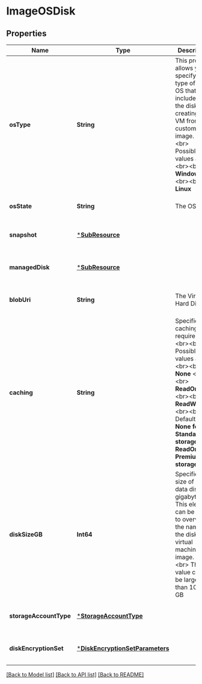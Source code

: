 # ImageOSDisk


## Properties
Name | Type | Description | Notes
------------ | ------------- | ------------- | -------------
**osType** | **String** | This property allows you to specify the type of the OS that is included in the disk if creating a VM from a custom image. &lt;br&gt;&lt;br&gt; Possible values are: &lt;br&gt;&lt;br&gt; **Windows** &lt;br&gt;&lt;br&gt; **Linux** | [default to nothing]
**osState** | **String** | The OS State. | [default to nothing]
**snapshot** | [***SubResource**](SubResource.md) |  | [optional] [default to nothing]
**managedDisk** | [***SubResource**](SubResource.md) |  | [optional] [default to nothing]
**blobUri** | **String** | The Virtual Hard Disk. | [optional] [default to nothing]
**caching** | **String** | Specifies the caching requirements. &lt;br&gt;&lt;br&gt; Possible values are: &lt;br&gt;&lt;br&gt; **None** &lt;br&gt;&lt;br&gt; **ReadOnly** &lt;br&gt;&lt;br&gt; **ReadWrite** &lt;br&gt;&lt;br&gt; Default: **None for Standard storage. ReadOnly for Premium storage** | [optional] [default to nothing]
**diskSizeGB** | **Int64** | Specifies the size of empty data disks in gigabytes. This element can be used to overwrite the name of the disk in a virtual machine image. &lt;br&gt;&lt;br&gt; This value cannot be larger than 1023 GB | [optional] [default to nothing]
**storageAccountType** | [***StorageAccountType**](StorageAccountType.md) |  | [optional] [default to nothing]
**diskEncryptionSet** | [***DiskEncryptionSetParameters**](DiskEncryptionSetParameters.md) |  | [optional] [default to nothing]


[[Back to Model list]](../README.md#models) [[Back to API list]](../README.md#api-endpoints) [[Back to README]](../README.md)



